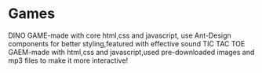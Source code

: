 # Games
  DINO GAME-made with core html,css and javascript, use Ant-Design components for better styling,featured with effective sound
  TIC TAC TOE GAEM-made with html,css and javascript,used pre-downloaded images and mp3 files to make it more interactive!
